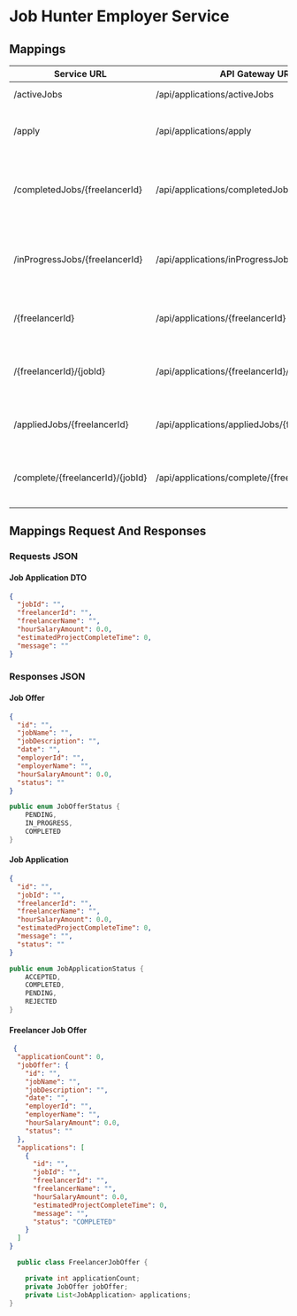 # Job Hunter Employer Service

## Mappings

| Service URL | API Gateway URL | Method | Description |
| ------ | ------ | ------ | ------ |
| /activeJobs | /api/applications/activeJobs | GET | GET Active Jobs |
| /apply | /api/applications/apply | POST | Apply to Job Using with a Job Application |
| /completedJobs/{freelancerId} | /api/applications/completedJobs/{freelancerId} | GET | GET Completed Job Offers of a Freelancer with id |
| /inProgressJobs/{freelancerId} | /api/applications/inProgressJobs/{freelancerId} | GET | GET In Progress Job Offers of a Freelancer with id |
| /{freelancerId} | /api/applications/{freelancerId} | GET | Get All Job Applications of a Freelancer |
| /{freelancerId}/{jobId} | /api/applications/{freelancerId}/{jobId} | GET | Get All Job Applications of a Job Off of a Freelancer |
| /appliedJobs/{freelancerId} | /api/applications/appliedJobs/{freelancerId} | GET | Get All Jobs Offers that a Freelancer applied to |
| /complete/{freelancerId}/{jobId} | /api/applications/complete/{freelancerId}/{jobId} | POST | Complete a Job Application of a Job Offer |

## Mappings Request And Responses

### Requests JSON

#### Job Application DTO

```json
{
  "jobId": "",
  "freelancerId": "",
  "freelancerName": "",
  "hourSalaryAmount": 0.0,
  "estimatedProjectCompleteTime": 0,
  "message": ""
}
```

### Responses JSON

#### Job Offer

```json
{
  "id": "",
  "jobName": "",
  "jobDescription": "",
  "date": "",
  "employerId": "",
  "employerName": "",
  "hourSalaryAmount": 0.0,
  "status": ""
}
```

```java
public enum JobOfferStatus {
    PENDING,
    IN_PROGRESS,
    COMPLETED
}
```

#### Job Application

```json
{
  "id": "",
  "jobId": "",
  "freelancerId": "",
  "freelancerName": "",
  "hourSalaryAmount": 0.0,
  "estimatedProjectCompleteTime": 0,
  "message": "",
  "status": ""
}
```

```java
public enum JobApplicationStatus {
    ACCEPTED,
    COMPLETED,
    PENDING,
    REJECTED
}
```

#### Freelancer Job Offer

```json
 {
  "applicationCount": 0,
  "jobOffer": {
    "id": "",
    "jobName": "",
    "jobDescription": "",
    "date": "",
    "employerId": "",
    "employerName": "",
    "hourSalaryAmount": 0.0,
    "status": ""
  },
  "applications": [
    {
      "id": "",
      "jobId": "",
      "freelancerId": "",
      "freelancerName": "",
      "hourSalaryAmount": 0.0,
      "estimatedProjectCompleteTime": 0,
      "message": "",
      "status": "COMPLETED"
    }
  ]
}
```

```java
  public class FreelancerJobOffer {

    private int applicationCount;
    private JobOffer jobOffer;
    private List<JobApplication> applications;
}
```